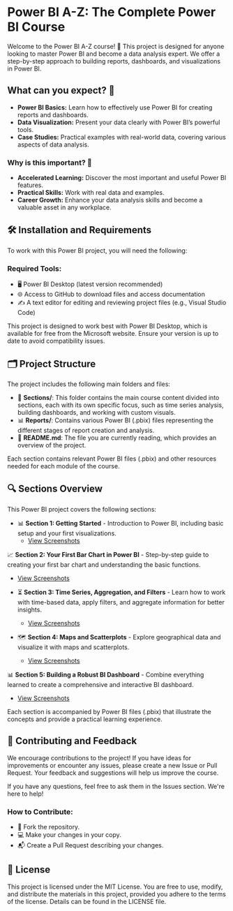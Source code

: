# Power BI A-Z: The Complete Power BI Course

Welcome to the Power BI A-Z course! 📝 This project is designed for anyone looking to master Power BI and become a data analysis expert. We offer a step-by-step approach to building reports, dashboards, and visualizations in Power BI.

## What can you expect? 🤔
- **Power BI Basics:** Learn how to effectively use Power BI for creating reports and dashboards.
- **Data Visualization:** Present your data clearly with Power BI’s powerful tools.
- **Case Studies:** Practical examples with real-world data, covering various aspects of data analysis.

### Why is this important? 🚀
- **Accelerated Learning:** Discover the most important and useful Power BI features.
- **Practical Skills:** Work with real data and examples.
- **Career Growth:** Enhance your data analysis skills and become a valuable asset in any workplace.

## 🛠️ Installation and Requirements
To work with this Power BI project, you will need the following:

### Required Tools:
- 🖥️ Power BI Desktop (latest version recommended)
- 🌐 Access to GitHub to download files and access documentation
- ✍️ A text editor for editing and reviewing project files (e.g., Visual Studio Code)

This project is designed to work best with Power BI Desktop, which is available for free from the Microsoft website. Ensure your version is up to date to avoid compatibility issues.

## 🗂️ Project Structure
The project includes the following main folders and files:

- 📁 **Sections/**: This folder contains the main course content divided into sections, each with its own specific focus, such as time series analysis, building dashboards, and working with custom visuals.
- 📊 **Reports/**: Contains various Power BI (.pbix) files representing the different stages of report creation and analysis.
- 📄 **README.md**: The file you are currently reading, which provides an overview of the project.

Each section contains relevant Power BI files (.pbix) and other resources needed for each module of the course.

## 🔍 Sections Overview
This Power BI project covers the following sections:

- 📊 **Section 1: Getting Started** - Introduction to Power BI, including basic setup and your first visualizations.
  - [View Screenshots](https://github.com/evgeniimatveev/Power-BI-A-Z/tree/Section-1-Getting-Started-Screenshots)
  
📈 **Section 2: Your First Bar Chart in Power BI** - Step-by-step guide to creating your first bar chart and understanding the basic functions.
  - [View Screenshots](https://github.com/evgeniimatveev/Power-BI-A-Z/tree/Section-2-Your-first-Barchart-in-Power-Bi-ScreenShots)

- ⏳ **Section 3: Time Series, Aggregation, and Filters** - Learn how to work with time-based data, apply filters, and aggregate information for better insights.
  - [View Screenshots](https://github.com/evgeniimatveev/Power-BI-A-Z/tree/Section-3-Timeseries,-Aggregation-and-Filters-Screenshots)
  
- 🗺️ **Section 4: Maps and Scatterplots** - Explore geographical data and visualize it with maps and scatterplots.
  - [View Screenshots](https://github.com/evgeniimatveev/Power-BI-A-Z/tree/Section-4-Maps-and-Scatterplots-Screenshots)
  
📊 **Section 5: Building a Robust BI Dashboard** - Combine everything learned to create a comprehensive and interactive BI dashboard.
  - [View Screenshots](https://github.com/evgeniimatveev/Power-BI-A-Z/tree/Section-5-Building-a-Robust-Bi-Dashboard-Screenshots)

Each section is accompanied by Power BI files (.pbix) that illustrate the concepts and provide a practical learning experience.

## 🤝 Contributing and Feedback
We encourage contributions to the project! If you have ideas for improvements or encounter any issues, please create a new Issue or Pull Request. Your feedback and suggestions will help us improve the course.

If you have any questions, feel free to ask them in the Issues section. We're here to help!

### How to Contribute:
- 🍴 Fork the repository.
- 💻 Make your changes in your copy.
- 📬 Create a Pull Request describing your changes.

## 📜 License
This project is licensed under the MIT License. You are free to use, modify, and distribute the materials in this project, provided you adhere to the terms of the license. Details can be found in the LICENSE file.

